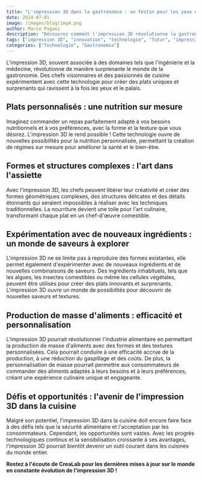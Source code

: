 ```yaml
---
title: "L'impression 3D dans la gastronomie : un festin pour les yeux et les papilles" 
date: 2024-07-01 
image: /images/blog/img4.png 
author: Marco Pagani 
description: "Découvrez comment l'impression 3D révolutionne la gastronomie, des plats personnalisés aux œuvres d'art comestibles et aux nouvelles expériences gustatives." 
tags: ["impression 3D", "innovation", "technologie", "futur", "impression 4D", "bio-impression", "impression 3D métal", "impression 3D à grande échelle", "nourriture imprimée en 3D", "innovation culinaire", "nourriture du futur"] 
categories: ["Technologie", "Gastronomie"]
---
```


L'impression 3D, souvent associée à des domaines tels que l'ingénierie et la médecine, révolutionne de manière surprenante le monde de la gastronomie. Des chefs visionnaires et des passionnés de cuisine expérimentent avec cette technologie pour créer des plats uniques et surprenants qui ravissent à la fois les yeux et le palais.

## Plats personnalisés : une nutrition sur mesure

Imaginez commander un repas parfaitement adapté à vos besoins nutritionnels et à vos préférences, avec la forme et la texture que vous désirez. L'impression 3D le rend possible ! Cette technologie ouvre de nouvelles possibilités pour la nutrition personnalisée, permettant la création de régimes sur mesure pour améliorer la santé et le bien-être.

## Formes et structures complexes : l'art dans l'assiette

Avec l'impression 3D, les chefs peuvent libérer leur créativité et créer des formes géométriques complexes, des structures délicates et des détails étonnants qui seraient impossibles à réaliser avec les techniques traditionnelles. La nourriture devient une toile pour l'art culinaire, transformant chaque plat en un chef-d'œuvre comestible.

## Expérimentation avec de nouveaux ingrédients : un monde de saveurs à explorer

L'impression 3D ne se limite pas à reproduire des formes existantes, elle permet également d'expérimenter avec de nouveaux ingrédients et de nouvelles combinaisons de saveurs. Des ingrédients inhabituels, tels que les algues, les insectes comestibles ou même les cellules végétales, peuvent être utilisés pour créer des plats innovants et surprenants. L'impression 3D ouvre un monde de possibilités pour découvrir de nouvelles saveurs et textures.

## Production de masse d'aliments : efficacité et personnalisation

L'impression 3D pourrait révolutionner l'industrie alimentaire en permettant la production de masse d'aliments avec des formes et des textures personnalisées. Cela pourrait conduire à une efficacité accrue de la production, à une réduction du gaspillage et des coûts. De plus, la personnalisation de masse pourrait permettre aux consommateurs de commander des aliments adaptés à leurs besoins et à leurs préférences, créant une expérience culinaire unique et engageante.

## Défis et opportunités : l'avenir de l'impression 3D dans la cuisine

Malgré son potentiel, l'impression 3D dans la cuisine doit encore faire face à des défis tels que la sécurité alimentaire et l'acceptation par les consommateurs. Cependant, les opportunités sont vastes. Avec les progrès technologiques continus et la sensibilisation croissante à ses avantages, l'impression 3D pourrait bientôt devenir un outil courant dans les cuisines du monde entier.

**Restez à l'écoute de CreaLab pour les dernières mises à jour sur le monde en constante évolution de l'impression 3D !**
